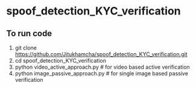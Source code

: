 # spoof_detection_KYC_verification

## To run code 
1. git clone https://github.com/Jitukhamcha/spoof_detection_KYC_verification.git
2. cd spoof_detection_KYC_verification
3. python video_active_approach.py  # for video based active verification 
5. python image_passive_approach.py # for single image based passive verification
